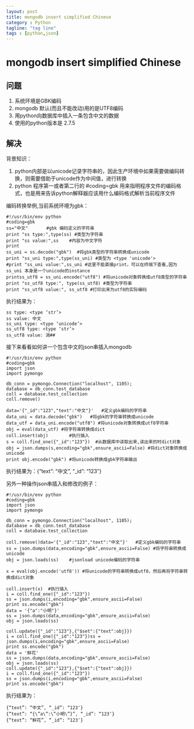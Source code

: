 ```yaml
---
layout: post
title: mongodb insert simplified Chinese
category : Python
tagline: "tag line"
tags : [python,json]
---
```




# mongodb insert simplified Chinese

## 问题

1. 系统环境是GBK编码
2. mongodb 默认(而且不能改动)用的是UTF8编码
3. 用python向数据库中插入一条包含中文的数据
4. 使用的python版本是 2.7.5

## 解决

背景知识：

1. python内部是以unicode记录字符串的，因此生产环境中如果需要做编码转换，则需要借助于unicode作为中间值，进行转换
2. python 程序第一或者第二行的 #coding=gbk 用来指明程序文件的编码格式，也是用来告诉python解释器应该用什么编码格式解析当前程序文件

编码转换举例,当前系统环境为gbk：

<!-- lang:python -->

	#!/usr/bin/env python
	#coding=gbk
	ss="中文"       #gbk 编码定义的字符串
	print "ss type:",type(ss) #类型为字符串
	print "ss value:",ss    #内容为中文字符
	print 
	ss_uni = ss.decode("gbk")  #将gbk类型的字符串转换成unicode
	print "ss_uni type:",type(ss_uni) #类型为 <type 'unicode'>
	#print "ss_uni value:",ss_uni #这里不能直接print，可以在终端下查看,因为ss_uni 本身是一个unicode的instance
	printss_utf8 = ss_uni.encode("utf8") #将unicode对象转换成utf8类型的字符串
	print "ss_utf8 type:", type(ss_utf8) #类型为字符串
	print "ss_utf8 value:", ss_utf8 #打印出来为utf8的实际编码
	
	
执行结果为：

<!-- lang:python -->
	ss type: <type ‘str’>
	ss value: 中文
	ss_uni type: <type ‘unicode’>
	ss_utf8 type: <type ‘str’>
	ss_utf8 value: 涓##

接下来看看如何讲一个包含中文的json串插入mongodb

<!-- lang:python -->
	#!/usr/bin/env python
	#coding=gbk
	import json
	import pymongo
	
	db_conn = pymongo.Connection("localhost", 1105);
	database = db_conn.test_database
	coll = database.test_collection
	coll.remove()
	
	data='{"_id":"123","text":"中文"}'   #定义gbk编码的字符串
	data_uni = data.decode("gbk")   #将gbk的字符串转换成unicode
	data_utf = data_uni.encode("utf8") #将unicode对象转换成utf8字符串
	obj = eval(data_utf) #将字符串转换成dict
	coll.insert(obj)        #执行插入
	s = coll.find_one({"_id":"123"})  #从数据库中读取出来,读出来的时dict对象
	obj = json.dumps(s,encoding="gbk",ensure_ascii=False) #将dict对象转换成unicode
	print obj.encode("gbk") #将unicode转换成gbk字符串输出
	

执行结果为：{“text”: “中文”, “_id”: “123″}

另外一种操作json串插入和修改的例子：

<!-- lang:python -->
	#!/usr/bin/env python
	#coding=gbk
	import json
	import pymongo
	
	db_conn = pymongo.Connection("localhost", 1105);
	database = db_conn.test_database
	coll = database.test_collection
	
	coll.remove()data='{"_id":"123","text":"中文"}'   #定义gbk编码的字符串
	ss = json.dumps(data,encoding="gbk",ensure_ascii=False) #将字符串转换成unicode
	obj = json.loads(ss)    #jsonload unicode编码的字符串
	
	x = eval(obj.encode('utf8')) #将unicode的字符串转换成utf8，然后再将字符串转换成dict对象
	
	coll.insert(x)  #执行插入
	i = coll.find_one({"_id":"123"})
	ss = json.dumps(i,encoding="gbk",ensure_ascii=False)
	print ss.encode("gbk")
	data = '{"a":"小明"}'
	ss = json.dumps(data,encoding="gbk",ensure_ascii=False)
	obj = json.loads(ss)
	
	coll.update({"_id":"123"},{"$set":{"text":obj}})
	i = coll.find_one({"_id":"123"})ss = json.dumps(i,encoding="gbk",ensure_ascii=False)
	print ss.encode("gbk")
	data = '鲜花'
	ss = json.dumps(data,encoding="gbk",ensure_ascii=False)
	obj = json.loads(ss)
	coll.update({"_id":"123"},{"$set":{"text":obj}})
	i = coll.find_one({"_id":"123"})
	ss = json.dumps(i,encoding="gbk",ensure_ascii=False)
	print ss.encode("gbk")
	
	
执行结果为：

<!-- lang:python -->
	{“text”: “中文”, “_id”: “123″}
	{“text”: “{\”a\”:\”小明\”}”, “_id”: “123″}
	{“text”: “鲜花”, “_id”: “123″} 

